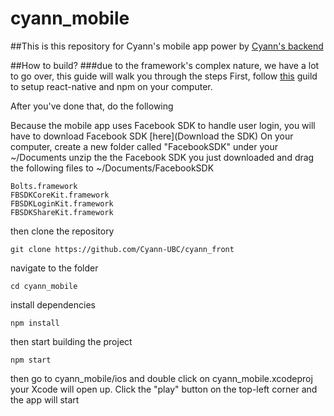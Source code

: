 # cyann_mobile

##This is this repository for Cyann's mobile app power by [Cyann's backend](https://github.com/Cyann-UBC/Cyann)

##How to build?
###due to the framework's complex nature, we have a lot to go over, this guide will walk you through the steps
First, follow [this](https://facebook.github.io/react-native/docs/getting-started.html) guild to setup react-native and npm on your computer.

After you've done that, do the following

Because the mobile app uses Facebook SDK to handle user login, you will have to download Facebook SDK [here](Download the SDK)
On your computer, create a new folder called "FacebookSDK" under your ~/Documents
unzip the the Facebook SDK you just downloaded
and drag the following files to ~/Documents/FacebookSDK
```
Bolts.framework
FBSDKCoreKit.framework
FBSDKLoginKit.framework
FBSDKShareKit.framework
```
then
clone the repository
```
git clone https://github.com/Cyann-UBC/cyann_front
```

navigate to the folder
```
cd cyann_mobile
```

install dependencies
```
npm install
```

then start building the project 
```
npm start
```

then
go to cyann_mobile/ios and double click on cyann_mobile.xcodeproj
your Xcode will open up. Click the "play" button on the top-left corner and the app will start
